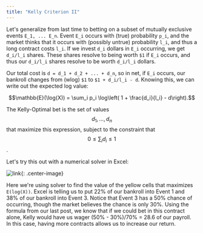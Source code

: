 ```yaml
---
title: "Kelly Criterion II"
---
```


Let's generalize from last time to betting on a subset of mutually exclusive events `E_1, ... E_n`. Event `E_i` occurs with (true) probability `p_i`, and the market thinks that it occurs with (possibly untrue) probability `l_i`, and thus a long contract costs `l_i`. If we invest `d_i` dollars in `E_i` occurring, we get `d_i/l_i` shares. These shares resolve to being worth `$1` if `E_i` occurs, and thus our `d_i/l_i` shares resolve to be worth `d_i/l_i` dollars.

Our total cost is `d = d_1 + d_2 + ... + d_n`, so in net, if `E_i` occurs, our bankroll changes from (wlog) `$1` to `$1 + d_i/l_i - d`. Knowing this, we can write out the expected log value:

$$\mathbb{E}(\log(X)) = \sum_i p_i \log\left( 1 + \frac{d_i}{l_i} - d\right).$$

The Kelly-Optimal bet is the set of values $$d_1, \ldots, d_n$$ that maximize this expression, subject to the constraint that $$0 \leq \sum_i d_i \leq 1$$.

Let's try this out with a numerical solver in Excel:

![link](http://i.imgur.com/uCAoYpj.png){: .center-image}

Here we're using solver to find the value of the yellow cells that maximizes `E(log(X))`. Excel is telling us to put 22% of our bankroll into Event 1 and 38% of our bankroll into Event 3. Notice that Event 3 has a 50% chance of occurring, though the market believes the chance is only 30%. Using the formula from our last post, we know that if we could bet in this contract alone, Kelly would have us wager (50% - 30%)/70% = 28.6 of our payroll. In this case, having more contracts allows us to increase our return.

